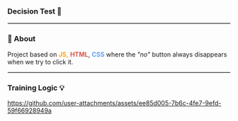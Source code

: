  ### **Decision Test** 🎈

<hr style="border: 1px solid #ccc;">

### 🧧 About
Project based on **<span style="color:orange;">JS,</span>** **<span style="color:#D9534F;">HTML</span>**, **<span style="color:#5F9FFF;">CSS</span>** where the *"no"* button always disappears when we try to click it.

<hr style="border: 1px solid #ccc;">

### **Training Logic 💡**


https://github.com/user-attachments/assets/ee85d005-7b6c-4fe7-9efd-59f66928949a

